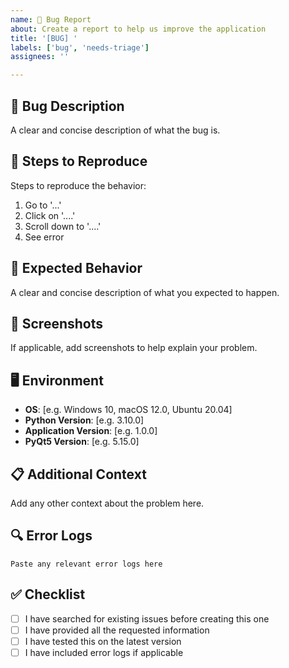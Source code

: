 ```yaml
---
name: 🐛 Bug Report
about: Create a report to help us improve the application
title: '[BUG] '
labels: ['bug', 'needs-triage']
assignees: ''

---
```


## 🐛 Bug Description
A clear and concise description of what the bug is.

## 🔄 Steps to Reproduce
Steps to reproduce the behavior:
1. Go to '...'
2. Click on '....'
3. Scroll down to '....'
4. See error

## 🎯 Expected Behavior
A clear and concise description of what you expected to happen.

## 📱 Screenshots
If applicable, add screenshots to help explain your problem.

## 🖥️ Environment
- **OS**: [e.g. Windows 10, macOS 12.0, Ubuntu 20.04]
- **Python Version**: [e.g. 3.10.0]
- **Application Version**: [e.g. 1.0.0]
- **PyQt5 Version**: [e.g. 5.15.0]

## 📋 Additional Context
Add any other context about the problem here.

## 🔍 Error Logs
```
Paste any relevant error logs here
```

## ✅ Checklist
- [ ] I have searched for existing issues before creating this one
- [ ] I have provided all the requested information
- [ ] I have tested this on the latest version
- [ ] I have included error logs if applicable
